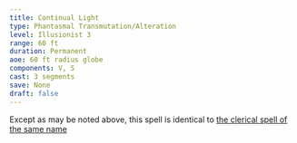 ```yaml
---
title: Continual Light
type: Phantasmal Transmutation/Alteration
level: Illusionist 3
range: 60 ft
duration: Permanent
aoe: 60 ft radius globe
components: V, S
cast: 3 segments
save: None
draft: false
---
```


Except as may be noted above, this spell is identical to [the clerical spell of the same name](/srd/spells/cleric/continual-light)
